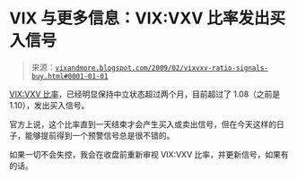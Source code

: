 <!--yml

分类：未分类

日期：2024-05-18 17:59:40

-->

# VIX 与更多信息：VIX:VXV 比率发出买入信号

> 来源：[`vixandmore.blogspot.com/2009/02/vixvxv-ratio-signals-buy.html#0001-01-01`](http://vixandmore.blogspot.com/2009/02/vixvxv-ratio-signals-buy.html#0001-01-01)

[VIX:VXV 比率](http://vixandmore.blogspot.com/search/label/VIX%3AVXV)，已经明显保持中立状态超过两个月，目前超过了 1.08（之前是 1.10），发出买入信号。

官方上说，这个比率直到一天结束才会产生买入或卖出信号，但在今天这样的日子，能够提前得到一个预警信号总是很不错的。

如果一切不会失控，我会在收盘前重新审视 VIX:VXV 比率，并更新信号，如果有的话。
